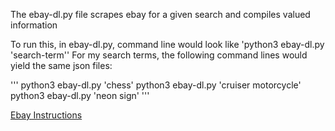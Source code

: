 The ebay-dl.py file scrapes ebay for a given search and compiles valued information

To run this, in ebay-dl.py, command line would look like 'python3 ebay-dl.py 'search-term''
For my search terms, the following command lines would yield the same json files:

'''
python3 ebay-dl.py 'chess'
python3 ebay-dl.py 'cruiser motorcycle'
python3 ebay-dl.py 'neon sign'
'''

<a href='https://github.com/mikeizbicki/cmc-csci040/tree/2021fall/hw_03'> Ebay Instructions </a>
